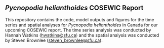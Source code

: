 ## *Pycnopodia helianthoides* COSEWIC Report

This repository contains the code, model outputs and figures for the time series and spatial analyses for *Pycnopodia helianthoides* in Canada for our upcoming COSEWIC report. The time series analysis was conducted by Hannah Watkins (hwatkins@sfu.ca) and the spatial analysis was conducted by Steven Brownlee (steven_brownlee@sfu.ca).